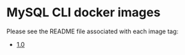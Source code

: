# MySQL CLI docker images

Please see the README file associated with each image tag:

- [1.0](./1.0/README.md)
